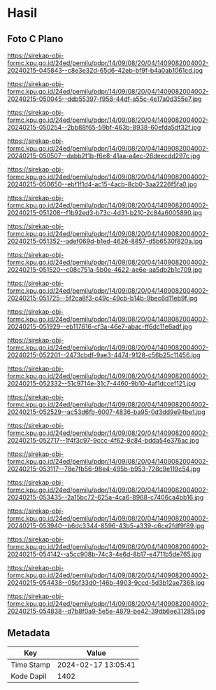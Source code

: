 # Hasil

## Foto C Plano

https://sirekap-obj-formc.kpu.go.id/24ed/pemilu/pdpr/14/09/08/20/04/1409082004002-20240215-045843--c8e3e32d-65d6-42eb-bf9f-b4a0ab1061cd.jpg

https://sirekap-obj-formc.kpu.go.id/24ed/pemilu/pdpr/14/09/08/20/04/1409082004002-20240215-050045--ddb55397-f958-44df-a55c-4e17a0d355e7.jpg

https://sirekap-obj-formc.kpu.go.id/24ed/pemilu/pdpr/14/09/08/20/04/1409082004002-20240215-050254--2bb88f65-59bf-463b-8938-60efda5df32f.jpg

https://sirekap-obj-formc.kpu.go.id/24ed/pemilu/pdpr/14/09/08/20/04/1409082004002-20240215-050507--dabb2f1b-f6e8-41aa-a4ec-26deecdd297c.jpg

https://sirekap-obj-formc.kpu.go.id/24ed/pemilu/pdpr/14/09/08/20/04/1409082004002-20240215-050650--ebf1f1d4-ac15-4acb-8cb0-3aa2226f5fa0.jpg

https://sirekap-obj-formc.kpu.go.id/24ed/pemilu/pdpr/14/09/08/20/04/1409082004002-20240215-051208--f1b92ed3-b73c-4d31-b210-2c84a6005890.jpg

https://sirekap-obj-formc.kpu.go.id/24ed/pemilu/pdpr/14/09/08/20/04/1409082004002-20240215-051352--adef069d-b1ed-4626-8857-d5b6530f820a.jpg

https://sirekap-obj-formc.kpu.go.id/24ed/pemilu/pdpr/14/09/08/20/04/1409082004002-20240215-051520--c08c751a-5b0e-4622-ae6e-aa5db2b1c709.jpg

https://sirekap-obj-formc.kpu.go.id/24ed/pemilu/pdpr/14/09/08/20/04/1409082004002-20240215-051725--5f2ca8f3-c49c-49cb-b14b-9bec6d11eb9f.jpg

https://sirekap-obj-formc.kpu.go.id/24ed/pemilu/pdpr/14/09/08/20/04/1409082004002-20240215-051929--eb117616-cf3a-46e7-abac-ff6dc11e6adf.jpg

https://sirekap-obj-formc.kpu.go.id/24ed/pemilu/pdpr/14/09/08/20/04/1409082004002-20240215-052201--2473cbdf-9ae3-4474-9128-c56b25c11456.jpg

https://sirekap-obj-formc.kpu.go.id/24ed/pemilu/pdpr/14/09/08/20/04/1409082004002-20240215-052332--51c9714e-31c7-4460-9b10-4af1dccef121.jpg

https://sirekap-obj-formc.kpu.go.id/24ed/pemilu/pdpr/14/09/08/20/04/1409082004002-20240215-052529--ac53d6fb-6007-4836-ba95-0d3dd9e94be1.jpg

https://sirekap-obj-formc.kpu.go.id/24ed/pemilu/pdpr/14/09/08/20/04/1409082004002-20240215-052717--1f4f3c97-9ccc-4f62-8c84-bdda54e376ac.jpg

https://sirekap-obj-formc.kpu.go.id/24ed/pemilu/pdpr/14/09/08/20/04/1409082004002-20240215-053117--78e7fb56-98e4-495b-b953-728c9e119c54.jpg

https://sirekap-obj-formc.kpu.go.id/24ed/pemilu/pdpr/14/09/08/20/04/1409082004002-20240215-053435--2a15bc72-625a-4ca6-8968-c7406ca4bb16.jpg

https://sirekap-obj-formc.kpu.go.id/24ed/pemilu/pdpr/14/09/08/20/04/1409082004002-20240215-053940--b6dc3344-8596-43b5-a339-c6ce2fdf9f89.jpg

https://sirekap-obj-formc.kpu.go.id/24ed/pemilu/pdpr/14/09/08/20/04/1409082004002-20240215-054142--a5cc908b-74c3-4e6d-8b17-e4711b5de765.jpg

https://sirekap-obj-formc.kpu.go.id/24ed/pemilu/pdpr/14/09/08/20/04/1409082004002-20240215-054438--05bf33d0-146b-4903-9ccd-5d3b12ae7368.jpg

https://sirekap-obj-formc.kpu.go.id/24ed/pemilu/pdpr/14/09/08/20/04/1409082004002-20240215-054838--d7b8f0a9-5e5e-4879-be42-39db6ee31285.jpg


## Metadata

| Key        | Value               |
| ---------- | ------------------- |
| Time Stamp | 2024-02-17 13:05:41 |
| Kode Dapil | 1402                |



